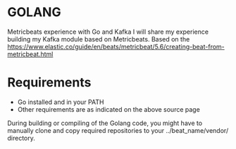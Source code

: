 # GOLANG
Metricbeats experience with Go and Kafka
I will share my experience building my Kafka module based on Metricbeats.
Based on the https://www.elastic.co/guide/en/beats/metricbeat/5.6/creating-beat-from-metricbeat.html

# Requirements 
- Go installed and in your PATH 
- Other requirements are as indicated on the above source page

During building or compiling of the Golang code, you might have to manually clone and copy required repositories to your ../beat_name/vendor/ directory.
